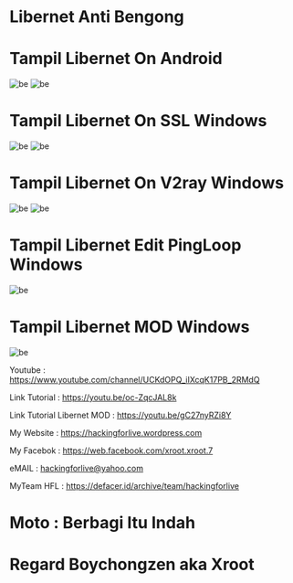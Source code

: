 # Libernet Anti Bengong

# Tampil Libernet On Android
![be](https://raw.githubusercontent.com/boychongzen18/Libernet/main/andro.jpg)
![be](https://raw.githubusercontent.com/boychongzen18/Libernet/main/ftp.jpg)


# Tampil Libernet On SSL Windows
![be](https://raw.githubusercontent.com/boychongzen18/Libernet/main/1.jpg)
![be](https://raw.githubusercontent.com/boychongzen18/Libernet/main/2.jpg)

# Tampil Libernet On V2ray Windows
![be](https://raw.githubusercontent.com/boychongzen18/Libernet/main/non.jpg)
![be](https://raw.githubusercontent.com/boychongzen18/Libernet/main/v2ray.jpg)

# Tampil Libernet Edit PingLoop Windows
![be](https://raw.githubusercontent.com/boychongzen18/Libernet/main/pingloop.jpg)

# Tampil Libernet MOD Windows
![be](https://raw.githubusercontent.com/boychongzen18/Libernet/main/pc.jpg)

 Youtube      : https://www.youtube.com/channel/UCKdOPQ_iIXcqK17PB_2RMdQ

Link Tutorial : https://youtu.be/oc-ZqcJAL8k

Link Tutorial Libernet MOD : https://youtu.be/gC27nyRZi8Y

My Website    : https://hackingforlive.wordpress.com

My Facebok    : https://web.facebook.com/xroot.xroot.7

eMAIL         : hackingforlive@yahoo.com      

MyTeam HFL    : https://defacer.id/archive/team/hackingforlive

# Moto : Berbagi Itu Indah

# Regard Boychongzen aka Xroot
